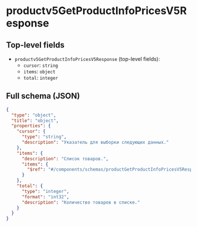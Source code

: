 # productv5GetProductInfoPricesV5Response

## Top-level fields
- `productv5GetProductInfoPricesV5Response` (top-level fields):
  - `cursor`: `string`
  - `items`: `object`
  - `total`: `integer`

## Full schema (JSON)
```json
{
  "type": "object",
  "title": "object",
  "properties": {
    "cursor": {
      "type": "string",
      "description": "Указатель для выборки следующих данных."
    },
    "items": {
      "description": "Список товаров.",
      "items": {
        "$ref": "#/components/schemas/productGetProductInfoPricesV5ResponseItem"
      }
    },
    "total": {
      "type": "integer",
      "format": "int32",
      "description": "Количество товаров в списке."
    }
  }
}
```

